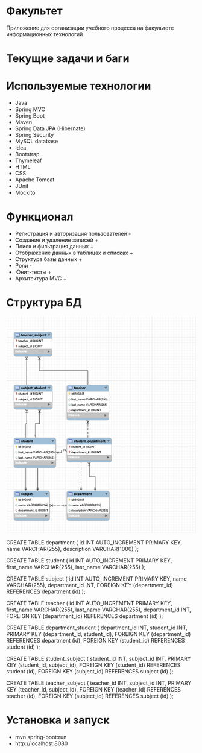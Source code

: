 # Факультет
Приложение для организации учебного процесса на факультете информационных технологий

# Текущие задачи и баги

# Используемые технологии

* Java
* Spring MVC
* Spring Boot
* Maven
* Spring Data JPA (Hibernate)
* Spring Security
* MySQL database
* Idea
* Bootstrap
* Thymeleaf
* HTML
* CSS
* Apache Tomcat
* JUnit
* Mockito

# Функционал

* Регистрация и авторизация пользователей -
* Создание и удаление записей +
* Поиск и фильтрация данных +
* Отображение данных в таблицах и списках +
* Структура базы данных +
* Роли -
* Юнит-тесты +
* Архитектура MVC + 

# Структура БД

![Image alt](https://github.com/ArtsiomChekh/faculty-app/blob/b9102fc02c85e27e123ceb751eef375075b9b655/src/main/resources/static/img/MyDB.png)

CREATE TABLE department (
id INT AUTO_INCREMENT PRIMARY KEY,
name VARCHAR(255),
description VARCHAR(1000)
);

CREATE TABLE student (
id INT AUTO_INCREMENT PRIMARY KEY,
first_name VARCHAR(255),
last_name VARCHAR(255)
);

CREATE TABLE subject (
id INT AUTO_INCREMENT PRIMARY KEY,
name VARCHAR(255),
department_id INT,
FOREIGN KEY (department_id) REFERENCES department (id)
);

CREATE TABLE teacher (
id INT AUTO_INCREMENT PRIMARY KEY,
first_name VARCHAR(255),
last_name VARCHAR(255),
department_id INT,
FOREIGN KEY (department_id) REFERENCES department (id)
);


CREATE TABLE department_student (
department_id INT,
student_id INT,
PRIMARY KEY (department_id, student_id),
FOREIGN KEY (department_id) REFERENCES department (id),
FOREIGN KEY (student_id) REFERENCES student (id)
);

CREATE TABLE student_subject (
student_id INT,
subject_id INT,
PRIMARY KEY (student_id, subject_id),
FOREIGN KEY (student_id) REFERENCES student (id),
FOREIGN KEY (subject_id) REFERENCES subject (id)
);

CREATE TABLE teacher_subject (
teacher_id INT,
subject_id INT,
PRIMARY KEY (teacher_id, subject_id),
FOREIGN KEY (teacher_id) REFERENCES teacher (id),
FOREIGN KEY (subject_id) REFERENCES subject (id)
);


# Установка и запуск
* mvn spring-boot:run
* http://localhost:8080
